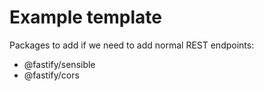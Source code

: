 # Example template

Packages to add if we need to add normal REST endpoints:

- @fastify/sensible
- @fastify/cors
